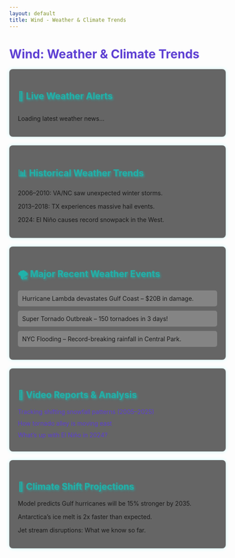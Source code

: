 ```yaml
---
layout: default
title: Wind - Weather & Climate Trends
---
```


<h1 style="text-align: left; color: #5D3FD3;">Wind: Weather & Climate Trends</h1>

<!-- 📡 Live Weather Alerts -->
<div class="section">
    <h2 style="text-align: left;">📡 Live Weather Alerts</h2>
    <div id="weather-carousel" class="carousel-container">
        <p style="text-align: left;">Loading latest weather news...</p>
    </div>
</div>

<!-- 📊 Historical Weather Trends -->
<div class="section">
    <h2 style="text-align: left;">📊 Historical Weather Trends</h2>
    <p style="text-align: left;">2006–2010: VA/NC saw unexpected winter storms.</p>
    <p style="text-align: left;">2013–2018: TX experiences massive hail events.</p>
    <p style="text-align: left;">2024: El Niño causes record snowpack in the West.</p>
</div>

<!-- 🌪️ Major Recent Weather Events -->
<div class="section">
    <h2 style="text-align: left;">🌪️ Major Recent Weather Events</h2>
    <div class="news-item" style="text-align: left;">Hurricane Lambda devastates Gulf Coast – $20B in damage.</div>
    <div class="news-item" style="text-align: left;">Super Tornado Outbreak – 150 tornadoes in 3 days!</div>
    <div class="news-item" style="text-align: left;">NYC Flooding – Record-breaking rainfall in Central Park.</div>
</div>

<!-- 🎥 Video Reports & Analysis -->
<div class="section">
    <h2 style="text-align: left;">🎥 Video Reports & Analysis</h2>
    <div class="video-list" style="text-align: left;">
        <div><a href="#">Tracking shifting snowfall patterns (2005–2025)</a></div>
        <div><a href="#">How tornado alley is moving east</a></div>
        <div><a href="#">What’s up with El Niño in 2024?</a></div>
    </div>
</div>

<!-- 🔮 Climate Shift Projections -->
<div class="section">
    <h2 style="text-align: left;">🔮 Climate Shift Projections</h2>
    <p style="text-align: left;">Model predicts Gulf hurricanes will be 15% stronger by 2035.</p>
    <p style="text-align: left;">Antarctica’s ice melt is 2x faster than expected.</p>
    <p style="text-align: left;">Jet stream disruptions: What we know so far.</p>
</div>

<style>
.carousel-container {
    position: relative;
    width: 100%;
    height: auto;
    overflow: hidden;
    text-align: left;
}

.carousel-item {
    display: none;
    opacity: 0;
    transition: opacity 1s ease-in-out;
}

.carousel-item.active {
    display: block;
    opacity: 1;
}

.news-item {
    margin-bottom: 10px;
    padding: 10px;
    background: rgba(255, 255, 255, 0.2);
    border-radius: 5px;
}

.section {
    background: rgba(0, 0, 0, 0.6); /* Increased contrast for readability */
    padding: 20px;
    margin-bottom: 20px;
    border-radius: 8px;
    box-shadow: 0px 0px 10px rgba(0, 255, 255, 0.2);
}

h2 {
    color: #20B2AA;
    text-shadow: 2px 2px 5px rgba(32, 178, 170, 0.8);
}

.video-list a {
    color: #5D3FD3;
    text-decoration: none;
    display: block;
    margin-bottom: 10px;
}

.video-list a:hover {
    color: #20B2AA;
}
</style>

<script>
async function fetchWeatherRSS() {
    const rssFeeds = [
        "https://www.nhc.noaa.gov/index-at.xml", // NOAA National Hurricane Center Atlantic
        "https://www.nhc.noaa.gov/index-ep.xml", // NOAA National Hurricane Center Eastern Pacific
        "https://www.weather.gov/rss/warning/USZ076.xml", // NOAA Severe Weather Warnings
        "https://www.tsunami.gov/feeds.xml", // NOAA Tsunami Warnings
        "https://earthobservatory.nasa.gov/subscribe/feeds" // NASA Earth Observatory
    ];

    let allArticles = [];

    for (const feedUrl of rssFeeds) {
        try {
            console.log(`Fetching: ${feedUrl}`); // Debugging
            const response = await fetch(`https://api.rss2json.com/v1/api.json?rss_url=${encodeURIComponent(feedUrl)}`);
            const data = await response.json();

            if (data.items) {
                data.items.slice(0, 2).forEach(item => {
                    allArticles.push({
                        title: item.title,
                        link: item.link,
                        source: new URL(feedUrl).hostname,
                        date: new Date(item.pubDate).getTime() // Sort by latest
                    });
                });
            }
        } catch (error) {
            console.error(`Failed to fetch ${feedUrl}:`, error);
        }
    }

    // Sort by date (latest first) and keep only top 5
    allArticles = allArticles.sort((a, b) => b.date - a.date).slice(0, 5);

    displayWeatherCarousel(allArticles);
}

function displayWeatherCarousel(articles) {
    const carouselContainer = document.getElementById("weather-carousel");
    carouselContainer.innerHTML = ""; // Clear previous entries

    if (articles.length === 0) {
        carouselContainer.innerHTML = "<p style='color: red;'>No weather alerts available.</p>";
        return;
    }

    articles.forEach((article, index) => {
        const slide = document.createElement("div");
        slide.classList.add("carousel-item");
        if (index === 0) slide.classList.add("active"); // First one is visible

        slide.innerHTML = `
            <p class="news-item">
                <strong><a href="${article.link}" target="_blank" style="color: #5D3FD3;">
                    ${article.title}
                </a></strong> <br>
                <small style="color: #ccc;">${article.source}</small>
            </p>
        `;
        carouselContainer.appendChild(slide);
    });

    startCarousel();
}

function startCarousel() {
    let index = 0;
    const slides = document.querySelectorAll(".carousel-item");
    if (slides.length === 0) return;

    setInterval(() => {
        slides.forEach(slide => slide.classList.remove("active"));
        slides[index].classList.add("active");
        index = (index + 1) % slides.length;
    }, 5000); // Rotate every 5 seconds
}

// Run RSS Fetching
fetchWeatherRSS();
</script>

</body>
</html>
